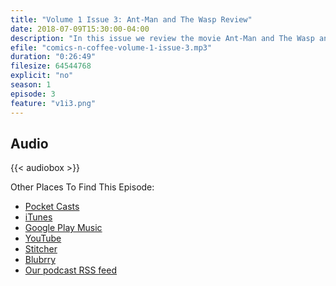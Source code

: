```yaml
---
title: "Volume 1 Issue 3: Ant-Man and The Wasp Review"
date: 2018-07-09T15:30:00-04:00
description: "In this issue we review the movie Ant-Man and The Wasp and what it means for Avengers 4."
efile: "comics-n-coffee-volume-1-issue-3.mp3"
duration: "0:26:49"
filesize: 64544768
explicit: "no"
season: 1
episode: 3
feature: "v1i3.png"
---
```


## <span class="fas fa-podcast"></span> Audio

{{< audiobox >}}

Other Places To Find This Episode:

- [Pocket Casts](https://pca.st/KIfs)
- [iTunes](https://itunes.apple.com/us/podcast/comics-n-coffee-podcast/id1405490125)
- [Google Play Music](https://playmusic.app.goo.gl/?ibi=com.google.PlayMusic&isi=691797987&ius=googleplaymusic&apn=com.google.android.music&link=https://play.google.com/music/m/Ikiure5dl6s2vpapy6fqafpfbom?t%3DComics_%27N%27_Coffee_Podcast%26pcampaignid%3DMKT-na-all-co-pr-mu-pod-16)
- [YouTube](https://youtu.be/N6xWa2mYz0Q)
- [Stitcher](https://www.stitcher.com/s?fid=%22203396%22&refid=stpr)
- [Blubrry](https://www.blubrry.com/comicsncoffee/)
- [Our podcast RSS feed](https://www.ComicsNCoffee.com/podcast/index.xml)
